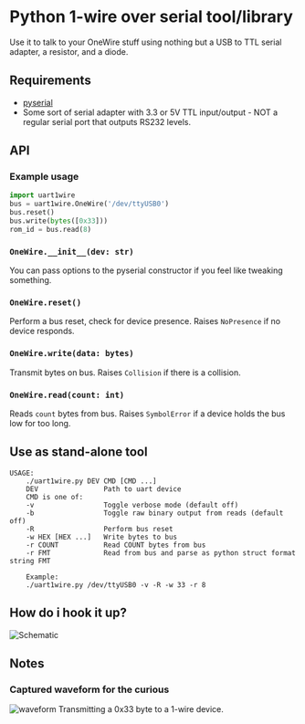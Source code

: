# Python 1-wire over serial tool/library
Use it to talk to your OneWire stuff using nothing but a USB to TTL serial adapter, a resistor, and a diode.

## Requirements
* [pyserial](https://pypi.org/project/pyserial/)
* Some sort of serial adapter with 3.3 or 5V TTL input/output - NOT a regular serial port that outputs RS232 levels.

## API
### Example usage
```python
import uart1wire
bus = uart1wire.OneWire('/dev/ttyUSB0')
bus.reset()
bus.write(bytes([0x33]))
rom_id = bus.read(8)
```

### `OneWire.__init__(dev: str)`
You can pass options to the pyserial constructor if you feel like tweaking something. 

### `OneWire.reset()`
Perform a bus reset, check for device presence. Raises `NoPresence` if no device responds.

### `OneWire.write(data: bytes)`
Transmit bytes on bus. Raises `Collision` if there is a collision.

### `OneWire.read(count: int)`
Reads `count` bytes from bus. Raises `SymbolError` if a device holds the bus low for too long.

## Use as stand-alone tool
```
USAGE:
    ./uart1wire.py DEV CMD [CMD ...]
    DEV                Path to uart device
    CMD is one of:
    -v                 Toggle verbose mode (default off)
    -b                 Toggle raw binary output from reads (default off)
    -R                 Perform bus reset
    -w HEX [HEX ...]   Write bytes to bus
    -r COUNT           Read COUNT bytes from bus
    -r FMT             Read from bus and parse as python struct format string FMT

    Example:
    ./uart1wire.py /dev/ttyUSB0 -v -R -w 33 -r 8
```

## How do i hook it up?
![Schematic](https://github.com/user-attachments/assets/cdd006d3-66b1-4124-bb5e-5c24d50b9938)

## Notes
### Captured waveform for the curious
![waveform](https://github.com/user-attachments/assets/4f637ada-3d7d-480b-958b-346bf0def793)
Transmitting a 0x33 byte to a 1-wire device.
